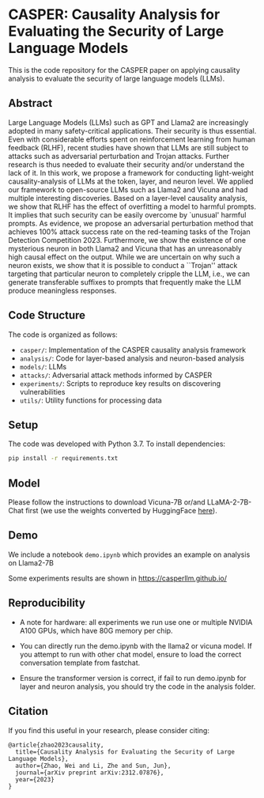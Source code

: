 # CASPER: Causality Analysis for Evaluating the Security of Large Language Models

This is the code repository for the CASPER paper on applying causality analysis to evaluate the security of large language models (LLMs).

## Abstract

Large Language Models (LLMs) such as GPT and Llama2 are increasingly adopted in many safety-critical applications. Their security is thus essential. Even with considerable efforts spent on reinforcement learning from human feedback (RLHF), recent studies have shown that LLMs are still subject to attacks such as adversarial perturbation and Trojan attacks. Further research is thus needed to evaluate their security and/or understand the lack of it. In this work, we propose a framework for conducting light-weight causality-analysis of LLMs at the token, layer, and neuron level. We applied our framework to open-source LLMs such as Llama2 and Vicuna and had multiple interesting discoveries. Based on a layer-level causality analysis, we show that RLHF has the effect of overfitting a model to harmful prompts. It implies that such security can be easily overcome by `unusual' harmful prompts. As evidence, we propose an adversarial perturbation method that achieves 100\% attack success rate on the red-teaming tasks of the Trojan Detection Competition 2023. Furthermore, we show the existence of one mysterious neuron in both Llama2 and Vicuna that has an unreasonably high causal effect on the output. While we are uncertain on why such a neuron exists, we show that it is possible to conduct a ``Trojan'' attack targeting that particular neuron to completely cripple the LLM, i.e., we can generate transferable suffixes to prompts that frequently make the LLM produce meaningless responses.

## Code Structure

The code is organized as follows:

- `casper/`: Implementation of the CASPER causality analysis framework
- `analysis/`: Code for layer-based analysis and neuron-based analysis
- `models/`: LLMs
- `attacks/`: Adversarial attack methods informed by CASPER
- `experiments/`: Scripts to reproduce key results on discovering vulnerabilities
- `utils/`: Utility functions for processing data

## Setup

The code was developed with Python 3.7. To install dependencies:
```bash
pip install -r requirements.txt
```

## Model
Please follow the instructions to download Vicuna-7B or/and LLaMA-2-7B-Chat first (we use the weights converted by HuggingFace [here](https://huggingface.co/meta-llama/Llama-2-7b-hf)).

## Demo
We include a notebook `demo.ipynb` which provides an example on analysis on Llama2-7B

Some experiments results are shown in https://casperllm.github.io/

## Reproducibility

- A note for hardware: all experiments we run use one or multiple NVIDIA A100 GPUs, which have 80G memory per chip. 

- You can directly run the demo.ipynb with the llama2 or vicuna model. If you attempt to run with other chat model, ensure to load the correct conversation template from fastchat.

- Ensure the transformer version is correct, if fail to run demo.ipynb for layer and neuron analysis, you should try the code in the analysis folder.

## Citation
If you find this useful in your research, please consider citing:

``````
@article{zhao2023causality,
  title={Causality Analysis for Evaluating the Security of Large Language Models},
  author={Zhao, Wei and Li, Zhe and Sun, Jun},
  journal={arXiv preprint arXiv:2312.07876},
  year={2023}
}

